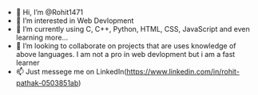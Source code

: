 - 👋 Hi, I’m @Rohit1471
- 👀 I’m interested in Web Devlopment
- 🌱 I’m currently using C, C++, Python, HTML, CSS, JavaScript and even learning more...
- 💞️ I’m looking to collaborate on projects that are uses knowledge of above languages.
     I am not a pro in web devlopment but i am a fast learner
- 📫 Just messege me on LinkedIn(https://www.linkedin.com/in/rohit-pathak-0503851ab)

